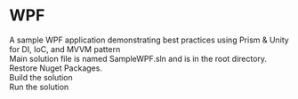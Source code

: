 # WPF
A sample WPF application demonstrating best practices using Prism &amp; Unity for DI, IoC, and MVVM pattern <br/>
Main solution file is named SampleWPF.sln and is in the root directory. <br/>
Restore Nuget Packages. <br/>
Build the solution <br/>
Run the solution <br/>
